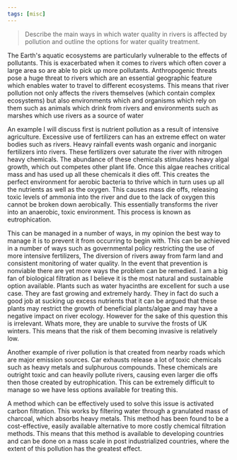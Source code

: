 ```yaml
---
tags: [misc]
---
```


>Describe the main ways in which water quality in rivers is affected by pollution and outline the options for water quality treatment.

The Earth's aquatic ecosystems are particularly vulnerable to the effects of pollutants. This is exacerbated when it comes to rivers which often cover a large area so are able to pick up more pollutants. Anthropogenic threats pose a huge threat to rivers which are an essential geographic feature which enables water to travel to different ecosystems. This means that river pollution not only affects the rivers themselves (which contain complex ecosystems) but also environments which and organisms which rely on them such as animals which drink from rivers and environments such as marshes which use rivers as a source of water

An example I will discuss first is nutrient pollution as a result of intensive agriculture. Excessive use of fertilizers can has an extreme effect on water bodies such as rivers. Heavy rainfall events wash organic and inorganic fertilizers into rivers. These fertilizers over saturate the river with nitrogen heavy chemicals. The abundance of these chemicals stimulates heavy algal growth, which out competes other plant life. Once this algae reaches critical mass and has used up all these chemicals it dies off. This creates the perfect environment for aerobic bacteria to thrive which in turn uses up all the nutrients as well as the oxygen. This causes mass die offs, releasing toxic levels of ammonia into the river and due to the lack of oxygen this cannot be broken down aerobically. This essentially transforms the river into an anaerobic, toxic environment. This process is known as eutrophication.

This can be managed in a number of ways, in my opinion the best way to manage it is to prevent it from occurring to begin with. This can be achieved in a number of ways such as governmental policy restricting the use of more intensive fertilizers, The diversion of rivers away from farm land and consistent monitoring of water quality. In the event that prevention is nonviable there are yet more ways the problem can be remedied. I am a big fan of biological filtration as I believe it is the most natural and sustainable option available. Plants such as water hyacinths are excellent for such a use case. They are fast growing and extremely hardy. They in fact do such a good job at sucking up excess nutrients that it can be argued that these plants may restrict the growth of beneficial plants/algae and may have a negative impact on river ecology. However for the sake of this question this is irrelevant. Whats more, they are unable to survive the frosts of UK winters. This means that the risk of them becoming invasive is relatively low.

Another example of river pollution is that created from nearby roads which are major emission sources. Car exhausts release a lot of toxic chemicals such as heavy metals and sulphurous compounds. These chemicals are outright toxic and can heavily pollute rivers, causing even larger die offs then those created by eutrophication. This can be extremely difficult to manage so we have less options available for treating this.

A method which can be effectively used to solve this issue is activated carbon filtration. This works by filtering water through a granulated mass of charcoal, which absorbs heavy metals. This method has been found to be a cost-effective, easily available alternative to more costly chemical filtration methods. This means that this method is available to developing countries and can be done on a mass scale in post industrialized countries, where the extent of this pollution has the greatest effect.
